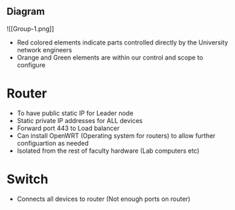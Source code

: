 ## Diagram
![[Group-1.png]]
- Red colored elements indicate parts controlled directly by the University network engineers
- Orange and Green elements are within our control and scope to configure 

# Router
- To have public static IP for Leader node
- Static private IP addresses for ALL devices
- Forward port 443 to Load balancer
- Can install OpenWRT (Operating system for routers) to allow further configuartion as needed
- Isolated from the rest of faculty hardware (Lab computers etc)
# Switch
- Connects all devices to router (Not enough ports on router)
